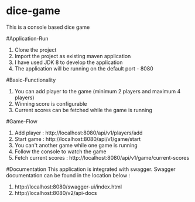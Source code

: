 # dice-game
This is a console based dice game

#Application-Run
1. Clone the project 
2. Import the project as existing maven application
3. I have used JDK 8 to develop the application
4. The application will be running on the default port - 8080

#Basic-Functionality
1. You can add player to the game (minimum 2 players and maximum 4 players)
2. Winning score is configurable
3. Current scores can be fetched while the game is running

#Game-Flow
1. Add player : http://localhost:8080/api/v1/players/add
2. Start game : http://localhost:8080/api/v1/game/start
3. You can't another game while one game is running
4. Follow the console to watch the game
5. Fetch current scores : http://localhost:8080/api/v1/game/current-scores

#Documentation
This application is integrated with swagger. Swagger documentation can be found in the location below : 
1. http://localhost:8080/swagger-ui/index.html
2. http://localhost:8080/v2/api-docs
